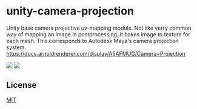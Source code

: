 # unity-camera-projection

Unity base camera projective uv-mapping module. Not like verry common way of mapping an image in postprocessing, it bakes image to texture for each mesh. This corresponds to Autodesk Maya's camera projection system. https://docs.arnoldrenderer.com/display/A5AFMUG/Camera+Projection

<img src="Imgs/mapping03.PNG"> <img src="Imgs/mapping02.PNG">

## License
[MIT](LICENSE)
